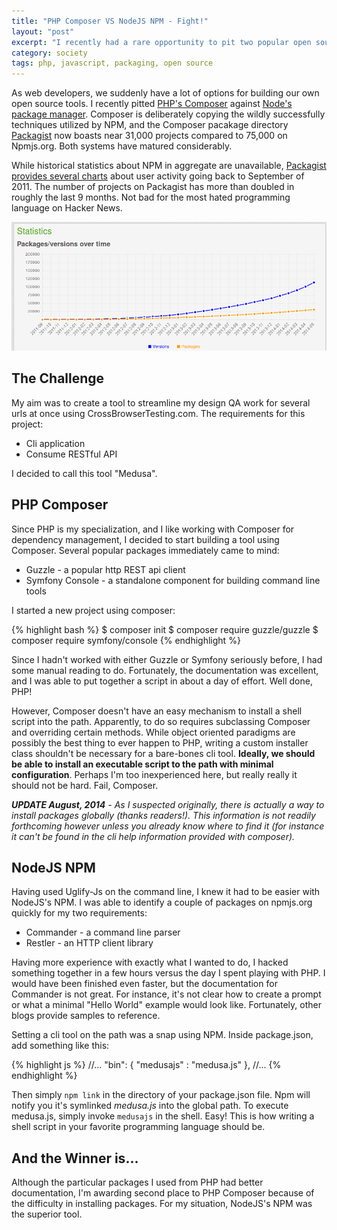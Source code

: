 ```yaml
---
title: "PHP Composer VS NodeJS NPM - Fight!"
layout: "post"
excerpt: "I recently had a rare opportunity to pit two popular open source package managers against each other. And, yes, there is a winner!"
category: society
tags: php, javascript, packaging, open source
---
```

As web developers, we suddenly have a lot of options for building our own open source tools. I recently pitted [PHP's Composer](http://getcomposer.org/) against [Node's package manager](http://npmjs.org/). Composer is deliberately copying the wildly successfully techniques utilized by NPM, and the Composer pacakage directory [Packagist](http://packagist.org) now boasts near 31,000 projects compared to 75,000 on Npmjs.org. Both systems have matured considerably.

While historical statistics about NPM in aggregate are unavailable, [Packagist provides several charts](https://packagist.org/statistics) about user activity going back to September of 2011. The number of projects on Packagist has more than doubled in roughly the last 9 months. Not bad for the most hated programming language on Hacker News.

![Packagist usage](/img/2014-05-25-Packagist-charts.png)

## The Challenge

My aim was to create a tool to streamline my design QA work for several urls at once using CrossBrowserTesting.com. The requirements for this project:

 + Cli application
 + Consume RESTful API

I decided to call this tool "Medusa".

## PHP Composer

Since PHP is my specialization, and I like working with Composer for dependency management, I decided to start building a tool using Composer. Several popular packages immediately came to mind:

 + Guzzle - a popular http REST api client
 + Symfony Console - a standalone component for building command line tools

I started a new project using composer:

{% highlight bash %}
$ composer init
$ composer require guzzle/guzzle
$ composer require symfony/console
{% endhighlight %}

Since I hadn't worked with either Guzzle or Symfony seriously before, I had some manual reading to do. Fortunately, the documentation was excellent, and I was able to put together a script in about a day of effort. Well done, PHP!

However, Composer doesn't have an easy mechanism to install a shell script into the path. Apparently, to do so requires subclassing Composer and overriding certain methods. While object oriented paradigms are possibly the best thing to ever happen to PHP, writing a custom installer class shouldn't be necessary for a bare-bones cli tool. **Ideally, we should be able to install an executable script to the path with minimal configuration**. Perhaps I'm too inexperienced here, but really really it should not be hard. Fail, Composer.

***UPDATE August, 2014** - As I suspected originally, there is actually a way to install packages globally (thanks readers!). This information is not readily forthcoming however unless you already know where to find it (for instance it can't be found in the cli help information provided with composer).*

## NodeJS NPM

Having used Uglify-Js on the command line, I knew it had to be easier with NodeJS's NPM. I was able to identify a couple of packages on npmjs.org  quickly for my two requirements:

 + Commander - a command line parser
 + Restler - an HTTP client library

Having more experience with exactly what I wanted to do, I hacked something together in a few hours versus the day I spent playing with PHP. I would have been finished even faster, but the documentation for Commander is not great. For instance, it's not clear how to create a prompt or what a minimal "Hello World" example would look like. Fortunately, other blogs provide samples to reference.

Setting a cli tool on the path was a snap using NPM. Inside package.json, add something like this:

{% highlight js %}
//...
"bin": {
    "medusajs" : "medusa.js"
},
//...
{% endhighlight %}

Then simply `npm link` in the directory of your package.json file. Npm will notify you it's symlinked *medusa.js* into the global path. To execute medusa.js, simply invoke `medusajs` in the shell. Easy! This is how writing a shell script in your favorite programming language should be.

## And the Winner is...

Although the particular packages I used from PHP had better documentation, I'm awarding second place to PHP Composer because of the difficulty in installing packages. For my situation, NodeJS's NPM was the superior tool.
